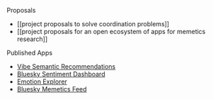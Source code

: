 Proposals
- [[project proposals to solve coordination problems]]
- [[project proposals for an open ecosystem of apps for memetics research]]

Published Apps
- [Vibe Semantic Recommendations](https://vibe-recommendations.emergentvibe.com/)
- [Bluesky Sentiment Dashboard](https://bluesky-sentiment-analysis.fly.dev/) 
- [Emotion Explorer](https://emotion-explorer.vercel.app/)
- [Bluesky Memetics Feed](https://bsky.app/profile/emergentvibe.bsky.social/feed/memetics)